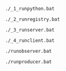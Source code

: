 ```shell
./_1_runpython.bat
```

```shell
./_2_runregistry.bat
```

```shell
./_3_runserver.bat
```

```shell
./_4_runclient.bat
```
```shell
./runobserver.bat
```
```shell
./runproducer.bat
```
